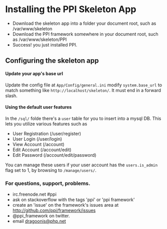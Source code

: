 # Installing the PPI Skeleton App

* Download the skeleton app into a folder your document root, such as /var/www/skeleton
* Download the PPI framework somewhere in your document root, such as /var/www/skeleton/PPI
* Success! you just installed PPI.

## Configuring the skeleton app

#### Update your app's base url 

Update the config file at ``App/Config/general.ini`` modify ``system.base_url`` to match something like ``http://localhost/skeleton/``. It must end in a forward slash.

#### Using the default user features

In the ``/sql/`` folde there's a ``user`` table for you to insert into a mysql DB. This lets you utilize various features such as

* User Registration (/user/register)
* User Login (/user/login)
* View Account (/account)
* Edit Account (/account/edit)
* Edit Password (/account/edit/password)

You can manage these users if your user account has the ``users.is_admin`` flag set to 1, by browsing to ``/manage/users/``.



### For questions, support, problems.

* irc.freenode.net #ppi
* ask on stackoverflow with the tags 'ppi' or 'ppi framework'
* create an 'issue' on the framework's issues area at http://github.com/ppi/framework/issues
* @ppi_framework on twitter.
* email dragoonis@php.net